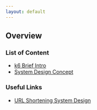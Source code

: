 ```yaml
---
layout: default
---
```

## **Overview**

### List of Content  
- [k6 Brief Intro](./k6slides.md) 
- [System Design Concept](./sdc.md) 

### Useful Links
- [URL Shortening System Design](https://systemdesign.one/url-shortening-system-design) 
